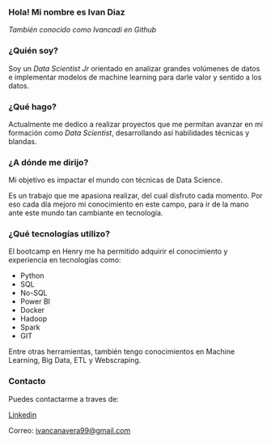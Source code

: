 ### Hola! Mi nombre es Ivan Diaz

*_También conocido como Ivancadi en Github_*

### ¿Quién soy? 
Soy un *Data Scientist Jr* orientado en analizar grandes volúmenes de datos e implementar modelos de machine learning para darle valor y sentido a los datos.

### ¿Qué hago?
Actualmente me dedico a realizar proyectos que me permitan avanzar en mi formación como *Data Scientist*, desarrollando así habilidades técnicas y blandas.

### ¿A dónde me dirijo? 
Mi objetivo es impactar el mundo con técnicas de Data Science.

Es un trabajo que me apasiona realizar, del cual disfruto cada momento. Por eso cada día mejoro mi conocimiento en este campo, para ir de la mano ante este mundo tan cambiante en tecnología. 

### ¿Qué tecnologías utilizo?
El bootcamp en Henry me ha permitido adquirir el conocimiento y experiencia en tecnologías como:

* Python
* SQL
* No-SQL
* Power BI
* Docker
* Hadoop
* Spark
* GIT

Entre otras herramientas, también tengo conocimientos en Machine Learning, Big Data, ETL y Webscraping.

### Contacto
Puedes contactarme a traves de:

[Linkedin](https://www.linkedin.com/in/ivan-diaz-ca%C3%B1avera-739124211/)

Correo: ivancanavera99@gmail.com

